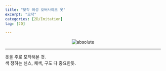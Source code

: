 ```yaml
---
title: "모작 여성 오버사이즈 옷"
excerpt: "모작"
categories: [2D/Imitation]
tag: [2D]

---
```

<center><img data-action="zoom" src='{{ "assets/images/2D-Imitation/Girl-OverSize.png" | relative_url }}' alt='absolute' ></center>

---
옷을 주로 모작해본 것.<br>
색 정하는 센스, 채색, 구도 다 중요한듯.